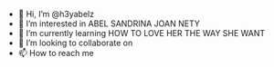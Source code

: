 - 👋 Hi, I’m @h3yabelz
- 👀 I’m interested in ABEL SANDRINA JOAN NETY
- 🌱 I’m currently learning HOW TO LOVE HER THE WAY SHE WANT
- 💞️ I’m looking to collaborate on 
- 📫 How to reach me 

<!---
h3yabelz/h3yabelz is a ✨ special ✨ repository because its `README.md` (this file) appears on your GitHub profile.
You can click the Preview link to take a look at your changes.
--->
